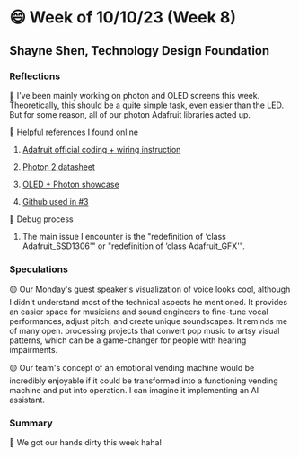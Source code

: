# 😄 Week of 10/10/23 (Week 8)
## Shayne Shen, Technology Design Foundation

### Reflections

🔴 I've been mainly working on photon and OLED screens this week. Theoretically, this should be a quite simple task, even easier than the LED. But for some reason, all of our photon Adafruit libraries acted up.

🔴 Helpful references I found online

1. [Adafruit official coding + wiring instruction](https://learn.adafruit.com/monochrome-oled-breakouts/wiring-128x64-oleds)

2. [Photon 2 datasheet](https://docs.particle.io/reference/datasheets/wi-fi/photon-2-datasheet/)

3. [OLED + Photon showcase](https://medium.com/home-wireless/adding-a-tiny-oled-display-to-the-particle-photon-fe95cf36860d)

4. [Github used in #3](https://github.com/pkourany/Adafruit_SSD1306/blob/master/ssd1306_128x64_i2c.ino)

🔴 Debug process

1. The main issue I encounter is the "redefinition of ‘class Adafruit_SSD1306'" or "redefinition of ‘class Adafruit_GFX'".

### Speculations

🟡 Our Monday's guest speaker's visualization of voice looks cool, although I didn't understand most of the technical aspects he mentioned. It provides an easier space for musicians and sound engineers to fine-tune vocal performances, adjust pitch, and create unique soundscapes. It reminds me of many open. processing projects that convert pop music to artsy visual patterns, which can be a game-changer for people with hearing impairments. 

🟡 Our team's concept of an emotional vending machine would be incredibly enjoyable if it could be transformed into a functioning vending machine and put into operation. I can imagine it implementing an AI assistant. 

### Summary

🔵 We got our hands dirty this week haha! 
